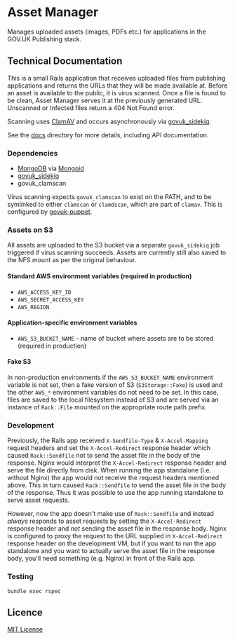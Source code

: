 # Asset Manager

Manages uploaded assets (images, PDFs etc.) for applications in the GOV.UK Publishing stack.

## Technical Documentation

This is a small Rails application that receives uploaded files from publishing applications and returns the URLs that they will be made available at. Before an asset is available to the public, it is virus scanned. Once a file is found to be clean, Asset Manager serves it at the previously generated URL. Unscanned or Infected files return a 404 Not Found error.

Scanning uses [ClamAV][clamav] and occurs asynchronously via [govuk_sidekiq][sidekiq].

See the [docs](docs/) directory for more details, including API documentation.

### Dependencies

- [MongoDB][mongodb] via [Mongoid][mongoid]
- [govuk_sidekiq][sidekiq]
- govuk_clamscan

Virus scanning expects `govuk_clamscan` to exist on the PATH, and to be symlinked to either `clamscan` or `clamdscan`, which are part of `clamav`. This is configured by [govuk-puppet][govuk-puppet].

### Assets on S3

All assets are uploaded to the S3 bucket via a separate `govuk_sidekiq` job triggered if virus scanning succeeds. Assets are currently still also saved to the NFS mount as per the original behaviour.

#### Standard AWS environment variables (required in production)

* `AWS_ACCESS_KEY_ID`
* `AWS_SECRET_ACCESS_KEY`
* `AWS_REGION`

#### Application-specific environment variables

* `AWS_S3_BUCKET_NAME` - name of bucket where assets are to be stored (required in production)

#### Fake S3

In non-production environments if the `AWS_S3_BUCKET_NAME` environment variable is not set, then a fake version of S3 (`S3Storage::Fake`) is used and the other `AWS_*` environment variables do not need to be set. In this case, files are saved to the local filesystem instead of S3 and are served via an instance of `Rack::File` mounted on the appropriate route path prefix.

### Development

Previously, the Rails app received `X-Sendfile-Type` & `X-Accel-Mapping` request headers and set the `X-Accel-Redirect` response header which caused `Rack::Sendfile` not to send the asset file in the body of the response. Nginx would interpret the `X-Accel-Redirect` response header and serve the file directly from disk. When running the app standalone (i.e. without Nginx) the app would not receive the request headers mentioned above. This in turn caused `Rack::Sendfile` to send the asset file in the body of the response. Thus it was possible to use the app running standalone to serve asset requests.

However, now the app doesn't make use of `Rack::Sendfile` and instead *always* responds to asset requests by setting the `X-Accel-Redirect` response header and *not* sending the asset file in the response body. Nginx is configured to proxy the request to the URL supplied in `X-Accel-Redirect` response header on the development VM, but if you want to run the app standalone and you want to actually serve the asset file in the response body, you'll need something (e.g. Nginx) in front of the Rails app.

### Testing

`bundle exec rspec`

## Licence

[MIT License](LICENCE)

[clamav]:https://www.clamav.net/
[mongodb]:https://www.mongodb.org/
[mongoid]:https://github.com/mongodb/mongoid
[sidekiq]:https://github.com/alphagov/govuk_sidekiq
[govuk-puppet]:https://github.com/alphagov/govuk-puppet/blob/master/modules/clamav/manifests/package.pp
